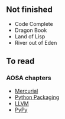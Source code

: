 ## Not finished

* Code Complete
* Dragon Book
* Land of Lisp
* River out of Eden


## To read

### AOSA chapters

* [Mercurial](http://www.aosabook.org/en/mercurial.html)
* [Python Packaging](http://www.aosabook.org/en/packaging.html)
* [LLVM](http://www.aosabook.org/en/llvm.html)
* [PyPy](http://www.aosabook.org/en/pypy.html)
